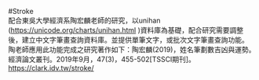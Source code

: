 #Stroke<br>
配合東吳大學經濟系陶宏麟老師的研究，以unihan (https://unicode.org/charts/unihan.html )資料庫為基礎，配合研究需要調整後，建立中文字筆畫查詢資料庫。並提供單筆文字，或批次文字筆畫查詢功能。
陶老師應用此功能完成之研究著作如下：陶宏麟(2019)，姓名筆劃數吉凶與運勢。經濟論文叢刊。2019年9月，47(3)，455-502[TSSCI期刊]。<br>
https://clark.idv.tw/stroke/
